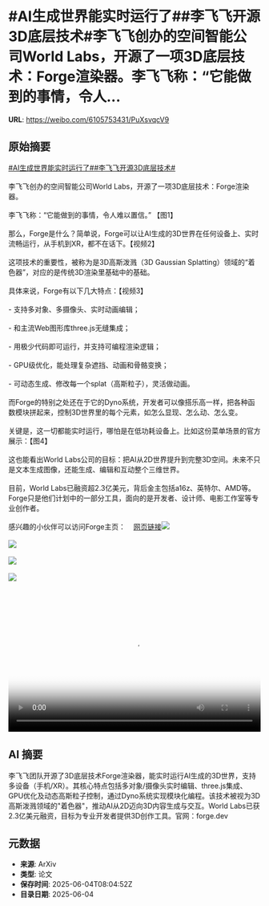 # #AI生成世界能实时运行了##李飞飞开源3D底层技术#李飞飞创办的空间智能公司World Labs，开源了一项3D底层技术：Forge渲染器。李飞飞称：“它能做到的事情，令人...

**URL**: https://weibo.com/6105753431/PuXsvqcV9

## 原始摘要

<a href="https://m.weibo.cn/search?containerid=231522type%3D1%26t%3D10%26q%3D%23AI%E7%94%9F%E6%88%90%E4%B8%96%E7%95%8C%E8%83%BD%E5%AE%9E%E6%97%B6%E8%BF%90%E8%A1%8C%E4%BA%86%23&amp;extparam=%23AI%E7%94%9F%E6%88%90%E4%B8%96%E7%95%8C%E8%83%BD%E5%AE%9E%E6%97%B6%E8%BF%90%E8%A1%8C%E4%BA%86%23" data-hide=""><span class="surl-text">#AI生成世界能实时运行了#</span></a><a href="https://m.weibo.cn/search?containerid=231522type%3D1%26t%3D10%26q%3D%23%E6%9D%8E%E9%A3%9E%E9%A3%9E%E5%BC%80%E6%BA%903D%E5%BA%95%E5%B1%82%E6%8A%80%E6%9C%AF%23&amp;extparam=%23%E6%9D%8E%E9%A3%9E%E9%A3%9E%E5%BC%80%E6%BA%903D%E5%BA%95%E5%B1%82%E6%8A%80%E6%9C%AF%23" data-hide=""><span class="surl-text">#李飞飞开源3D底层技术#</span></a><br><br>李飞飞创办的空间智能公司World Labs，开源了一项3D底层技术：Forge渲染器。<br><br>李飞飞称：“它能做到的事情，令人难以置信。”  【图1】<br><br>那么，Forge是什么？简单说，Forge可以让AI生成的3D世界在任何设备上、实时流畅运行，从手机到XR，都不在话下。【视频2】<br><br>这项技术的重要性，被称为是3D高斯泼溅（3D Gaussian Splatting）领域的“着色器”，对应的是传统3D渲染里基础中的基础。<br><br>具体来说，Forge有以下几大特点：【视频3】<br><br>- 支持多对象、多摄像头、实时动画编辑；<br><br>- 和主流Web图形库three.js无缝集成；<br><br>- 用极少代码即可运行，并支持可编程渲染逻辑；<br><br>- GPU级优化，能处理复杂遮挡、动画和骨骼变换；<br><br>- 可动态生成、修改每一个splat（高斯粒子），灵活做动画。<br><br>而Forge的特别之处还在于它的Dyno系统，开发者可以像搭乐高一样，把各种函数模块拼起来，控制3D世界里的每个元素，如怎么显现、怎么动、怎么变。<br><br>关键是，这一切都能实时运行，哪怕是在低功耗设备上。比如这份菜单场景的官方展示：【图4】<br><br>这也能看出World Labs公司的目标：把AI从2D世界提升到完整3D空间。未来不只是文本生成图像，还能生成、编辑和互动整个三维世界。<br><br>目前，World Labs已融资超2.3亿美元，背后金主包括a16z、英特尔、AMD等。Forge只是他们计划中的一部分工具，面向的是开发者、设计师、电影工作室等专业创作者。<br><br>感兴趣的小伙伴可以访问Forge主页：<a href="https://weibo.cn/sinaurl?u=https%3A%2F%2Fforge.dev" data-hide=""><span class="url-icon"><img style="width: 1rem;height: 1rem" src="https://h5.sinaimg.cn/upload/2015/09/25/3/timeline_card_small_web_default.png" referrerpolicy="no-referrer"></span><span class="surl-text">网页链接</span></a><img style="" src="https://tvax2.sinaimg.cn/large/006Fd7o3gy1i235uqdl3gj313c12uk6y.jpg" referrerpolicy="no-referrer"><br><br><img style="" src="https://tvax4.sinaimg.cn/large/006Fd7o3ly1i235z5750wj31hc0u0dh2.jpg" referrerpolicy="no-referrer"><br><br><img style="" src="https://tvax4.sinaimg.cn/large/006Fd7o3ly1i235z1q77vj30zk0k0t93.jpg" referrerpolicy="no-referrer"><br><br><img style="" src="https://tvax4.sinaimg.cn/large/006Fd7o3gy1i235uh07pwg30jg0o3b2f.gif" referrerpolicy="no-referrer"><br><br><br clear="both"><div style="clear: both"></div><video controls="controls" poster="https://tvax1.sinaimg.cn/orj480/006Fd7o3ly1i235z5aaswj31hc0u0dh2.jpg" style="width: 100%"><source src="https://f.video.weibocdn.com/o0/diyGxfvvlx08oM3UK53O01041200om1s0E010.mp4?label=mp4_720p&amp;template=1280x720.25.0&amp;ori=0&amp;ps=1CwnkDw1GXwCQx&amp;Expires=1749027562&amp;ssig=LIDhwhcDa0&amp;KID=unistore,video"><source src="https://f.video.weibocdn.com/o0/VxCVRHcolx08oM3TsMJq01041200cEDu0E010.mp4?label=mp4_hd&amp;template=852x480.25.0&amp;ori=0&amp;ps=1CwnkDw1GXwCQx&amp;Expires=1749027562&amp;ssig=Z8eXeveyTd&amp;KID=unistore,video"><source src="https://f.video.weibocdn.com/o0/tEmiFIm5lx08oM3SX4hy010412007K2r0E010.mp4?label=mp4_ld&amp;template=640x360.25.0&amp;ori=0&amp;ps=1CwnkDw1GXwCQx&amp;Expires=1749027562&amp;ssig=d2c9tB8Jal&amp;KID=unistore,video"><p>视频无法显示，请前往<a href="https://video.weibo.com/show?fid=1034%3A5173782097100844" target="_blank" rel="noopener noreferrer">微博视频</a>观看。</p></video>

## AI 摘要

李飞飞团队开源了3D底层技术Forge渲染器，能实时运行AI生成的3D世界，支持多设备（手机/XR）。其核心特点包括多对象/摄像头实时编辑、three.js集成、GPU优化及动态高斯粒子控制，通过Dyno系统实现模块化编程。该技术被视为3D高斯泼溅领域的"着色器"，推动AI从2D迈向3D内容生成与交互。World Labs已获2.3亿美元融资，目标为专业开发者提供3D创作工具。官网：forge.dev

## 元数据

- **来源**: ArXiv
- **类型**: 论文
- **保存时间**: 2025-06-04T08:04:52Z
- **目录日期**: 2025-06-04
